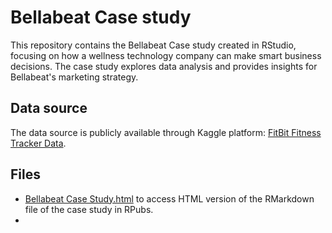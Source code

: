 # Bellabeat Case study

This repository contains the Bellabeat Case study created in RStudio, focusing on how a wellness technology company can make smart business decisions. The case study explores data analysis and provides insights for Bellabeat's marketing strategy.

## Data source

The data source is publicly available through Kaggle platform: [FitBit Fitness Tracker Data](https://www.kaggle.com/datasets/arashnic/fitbit).

## Files

- [Bellabeat Case Study.html](https://rpubs.com/Alexander_Kalita/1041951) to access HTML version of the RMarkdown file of the case study in RPubs.
- 



